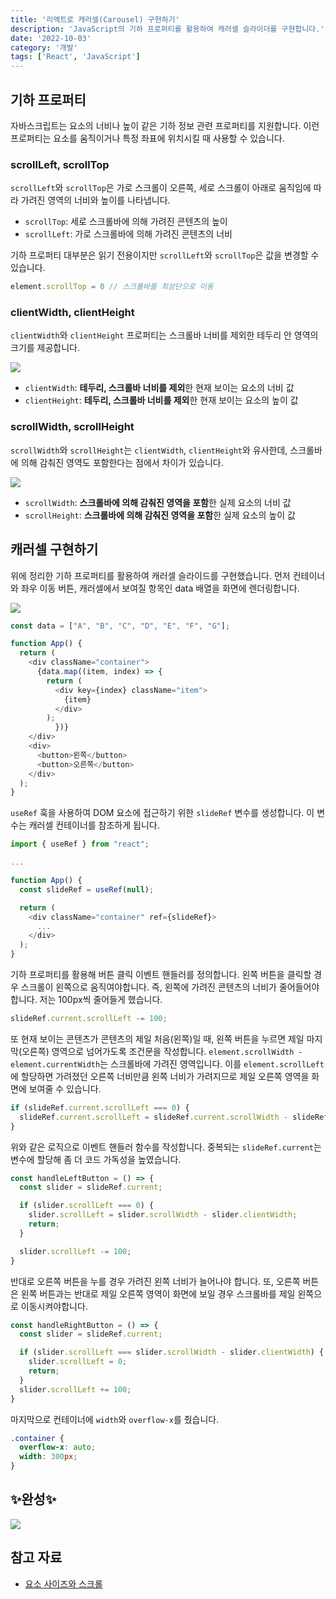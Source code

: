 ```yaml
---
title: '리액트로 캐러셀(Carousel) 구현하기'
description: 'JavaScript의 기하 프로퍼티를 활용하여 캐러셀 슬라이더를 구현합니다.'
date: '2022-10-03'
category: '개발'
tags: ['React', 'JavaScript']
---
```


## 기하 프로퍼티

자바스크립트는 요소의 너비나 높이 같은 기하 정보 관련 프로퍼티를 지원합니다. 이런 프로퍼티는 요소를 움직이거나 특정 좌표에 위치시킬 때 사용할 수 있습니다.

### scrollLeft, scrollTop

`scrollLeft`와 `scrollTop`은 가로 스크롤이 오른쪽, 세로 스크롤이 아래로 움직임에 따라 가려진 영역의 너비와 높이를 나타냅니다.

- `scrollTop`: 세로 스크롤바에 의해 가려진 콘텐츠의 높이
- `scrollLeft`: 가로 스크롤바에 의해 가려진 콘텐츠의 너비

기하 프로퍼티 대부분은 읽기 전용이지만 `scrollLeft`와 `scrollTop`은 값을 변경할 수 있습니다.

```js
element.scrollTop = 0 // 스크롤바를 최상단으로 이동
```

### clientWidth, clientHeight

`clientWidth`와 `clientHeight` 프로퍼티는 스크롤바 너비를 제외한 테두리 안 영역의 크기를 제공합니다.


![](221003.png)

- `clientWidth`: **테두리, 스크롤바 너비를 제외**한 현재 보이는 요소의 너비 값
- `clientHeight`: **테두리, 스크롤바 너비를 제외**한 현재 보이는 요소의 높이 값

### scrollWidth, scrollHeight

`scrollWidth`와 `scrollHeight`는 `clientWidth`, `clientHeight`와 유사한데, 스크롤바에 의해 감춰진 영역도 포함한다는 점에서 차이가 있습니다.

![](221003-2.png)

- `scrollWidth`: **스크롤바에 의해 감춰진 영역을 포함**한 실제 요소의 너비 값
- `scrollHeight`: **스크롤바에 의해 감춰진 영역을 포함**한 실제 요소의 높이 값

## 캐러셀 구현하기

위에 정리한 기하 프로퍼티를 활용하여 캐러셀 슬라이드를 구현했습니다. 먼저 컨테이너와 좌우 이동 버튼, 캐러셀에서 보여질 항목인 data 배열을 화면에 렌더링합니다.

![](221003-3.png)

```js
const data = ["A", "B", "C", "D", "E", "F", "G"];

function App() {
  return (
    <div className="container">
      {data.map((item, index) => {
        return (
          <div key={index} className="item">
            {item}
          </div>
        );
		  })}
    </div>
    <div>
      <button>왼쪽</button>
      <button>오른쪽</button>
    </div>
  );
}
```

`useRef` 훅을 사용하여 DOM 요소에 접근하기 위한 `slideRef` 변수를 생성합니다. 이 변수는 캐러셀 컨테이너를 참조하게 됩니다.

```js
import { useRef } from "react";

...

function App() {
  const slideRef = useRef(null);

  return (
    <div className="container" ref={slideRef}>
      ...
    </div>
  );
}
```

기하 프로퍼티를 활용해 버튼 클릭 이벤트 핸들러를 정의합니다. 왼쪽 버튼을 클릭할 경우 스크롤이 왼쪽으로 움직여야합니다. 즉, 왼쪽에 가려진 콘텐츠의 너비가 줄어들어야 합니다. 저는 100px씩 줄어들게 했습니다.

```js
slideRef.current.scrollLeft -= 100;
```

또 현재 보이는 콘텐츠가 콘텐츠의 제일 처음(왼쪽)일 때, 왼쪽 버튼을 누르면 제일 마지막(오른쪽) 영역으로 넘어가도록 조건문을 작성합니다. `element.scrollWidth - element.currentWidth`는 스크롤바에 가려진 영역입니다. 이를 `element.scrollLeft`에 할당하면 가려졌던 오른쪽 너비만큼 왼쪽 너비가 가려지므로 제일 오른쪽 영역을 화면에 보여줄 수 있습니다.

```js
if (slideRef.current.scrollLeft === 0) {
  slideRef.current.scrollLeft = slideRef.current.scrollWidth - slideRef.current.clientWidth;
}
```

위와 같은 로직으로 이벤트 핸들러 함수를 작성합니다. 중복되는 `slideRef.current`는 변수에 할당해 좀 더 코드 가독성을 높였습니다.

```js
const handleLeftButton = () => {
  const slider = slideRef.current;

  if (slider.scrollLeft === 0) {
    slider.scrollLeft = slider.scrollWidth - slider.clientWidth;
    return;
  }

  slider.scrollLeft -= 100;
}
```

반대로 오른쪽 버튼을 누를 경우 가려진 왼쪽 너비가 늘어나야 합니다. 또, 오른쪽 버튼은 왼쪽 버튼과는 반대로 제일 오른쪽 영역이 화면에 보일 경우 스크롤바를 제일 왼쪽으로 이동시켜야합니다.

```js
const handleRightButton = () => {
  const slider = slideRef.current;

  if (slider.scrollLeft === slider.scrollWidth - slider.clientWidth) {
    slider.scrollLeft = 0;
    return;
  }
  slider.scrollLeft += 100;
}
```

마지막으로 컨테이너에 `width`와 `overflow-x`를 줬습니다.

```css
.container {
  overflow-x: auto;
  width: 300px;
}
```

## ✨완성✨

![](221003-4.gif)



## 참고 자료

- [요소 사이즈와 스크롤](https://ko.javascript.info/size-and-scroll)
